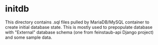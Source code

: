 initdb
======

This directory contains .sql files pulled by MariaDB/MySQL container to create
initial database state. This is mostly used to prepopulate database with
"External" database schema (one from feinstaub-api Django project) and some
sample data.
